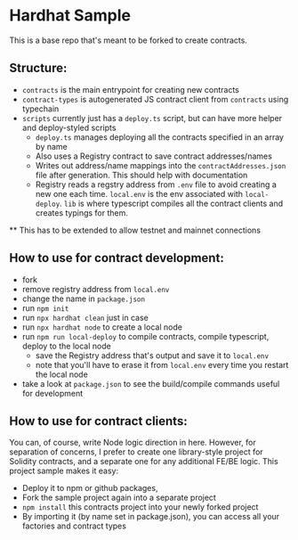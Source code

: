 # Hardhat Sample

This is a base repo that's meant to be forked to create contracts.

## Structure:
- `contracts` is the main entrypoint for creating new contracts
- `contract-types` is autogenerated JS contract client from `contracts` using typechain
- `scripts` currently just has a `deploy.ts` script, but can have more helper and deploy-styled scripts
	- `deploy.ts` manages deploying all the contracts specified in an array by name
	- Also uses a Registry contract to save contract addresses/names
	- Writes out address/name mappings into the `contractAddresses.json` file after generation. This should help with documentation
	- Registry reads a regstry address from `.env` file to avoid creating a new one each time. `local.env` is the env associated with `local-deploy`.
`lib` is where typescript compiles all the contract clients and creates typings for them. 

** This has to be extended to allow testnet and mainnet connections

## How to use for contract development:
- fork
- remove registry address from `local.env`
- change the name in `package.json`
- run `npm init` 
- run `npx hardhat clean` just in case
- run `npx hardhat node` to create a local node
- run `npm run local-deploy` to compile contracts, compile typescript, deploy to the local node
	- save the Registry address that's output and save it to `local.env` 
	- note that you'll have to erase it from `local.env` every time you restart the local node
- take a look at `package.json` to see the build/compile commands useful for development

## How to use for contract clients:
You can, of course, write Node logic direction in here. However, for separation of concerns, I prefer to create one library-style project
for Solidity contracts, and a separate one for any additional FE/BE logic. This project sample makes it easy:
- Deploy it to npm or github packages,
- Fork the sample project again into a separate project
- `npm install` this contracts project into your newly forked project
- By importing it (by name set in package.json), you can access all your factories and contract types
